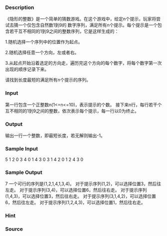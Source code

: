 
### Description
《隐形的整数》是一个简单的猜数游戏。在这个游戏中，给定n个提示，玩家将尝试去猜一个仅包含自然数1到9的
数字序列，满足所有n个提示。每个提示是一个包含若干互不相同的1到9之间的整数序列，它是这样生成的：

1.随机选择一个序列中的位置作为起点。

2.随机选择任意一个方向，左或者右。

3.从起点开始沿着选定的方向走，遍历完这个方向的每个数字，将每个数字第一次出现的顺序记录下来。

请找到长度最短的满足所有n个提示的序列。

### Input
第一行包含一个正整数n(1<=n<=10)，表示提示的个数。
接下来n行，每行若干个互不相同的1到9之间的整数，依次表示每个提示，每一行以0为终止。

### Output
输出一行一个整数，即最短长度，若无解则输出-1。

### Sample Input
5
1 2 0
3 4 0
1 4 3 0
3 1 4 2 0
1 2 4 3 0
### Sample Output
7
一个可行的序列是(1,2,1,4,1,3,4)。
对于提示序列(1,2)，可以选择位置3，然后往左走。
对于提示序列(3,4)，可以选择位置6，然后往右走。
对于提示序列(1,4,3)，可以选择位置3，然后往右走。
对于提示序列(3,1,4,2)，可以选择位置6，然后往左走。
对于提示序列(1,2,4,3)，可以选择位置1，然后往右走。
### Hint

### Source

